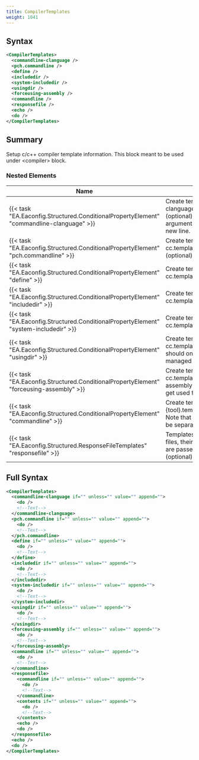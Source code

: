 ```yaml
---
title: CompilerTemplates
weight: 1041
---
```

## Syntax
```xml
<CompilerTemplates>
  <commandline-clanguage />
  <pch.commandline />
  <define />
  <includedir />
  <system-includedir />
  <usingdir />
  <forceusing-assembly />
  <commandline />
  <responsefile />
  <echo />
  <do />
</CompilerTemplates>
```
## Summary ##
Setup c/c++ compiler template information.  This block meant to be used under &lt;compiler&gt; block.


### Nested Elements
| Name | Description | Type | Required |
| ---- | ----------- | ---- | -------- |
| {{< task "EA.Eaconfig.Structured.ConditionalPropertyElement" "commandline-clanguage" >}}| Create template property cc-clanguage.template.commandline (optional).  Note that each argument should be separated by new line. | {{< task "EA.Eaconfig.Structured.ConditionalPropertyElement" >}} | False |
| {{< task "EA.Eaconfig.Structured.ConditionalPropertyElement" "pch.commandline" >}}| Create template property cc.template.pch.commandline (optional) | {{< task "EA.Eaconfig.Structured.ConditionalPropertyElement" >}} | False |
| {{< task "EA.Eaconfig.Structured.ConditionalPropertyElement" "define" >}}| Create template property cc.template.define | {{< task "EA.Eaconfig.Structured.ConditionalPropertyElement" >}} | True |
| {{< task "EA.Eaconfig.Structured.ConditionalPropertyElement" "includedir" >}}| Create template property cc.template.includedir | {{< task "EA.Eaconfig.Structured.ConditionalPropertyElement" >}} | True |
| {{< task "EA.Eaconfig.Structured.ConditionalPropertyElement" "system-includedir" >}}| Create template property cc.template.system-includedir | {{< task "EA.Eaconfig.Structured.ConditionalPropertyElement" >}} | True |
| {{< task "EA.Eaconfig.Structured.ConditionalPropertyElement" "usingdir" >}}| Create template property cc.template.usingdir (optional - should only get used for managed c++ build) | {{< task "EA.Eaconfig.Structured.ConditionalPropertyElement" >}} | False |
| {{< task "EA.Eaconfig.Structured.ConditionalPropertyElement" "forceusing-assembly" >}}| Create template property cc.template.forceusing-assembly (optional - should only get used for managed c++ build) | {{< task "EA.Eaconfig.Structured.ConditionalPropertyElement" >}} | False |
| {{< task "EA.Eaconfig.Structured.ConditionalPropertyElement" "commandline" >}}| Create template property {tool}.template.commandline.  Note that each argument should be separated by new line. | {{< task "EA.Eaconfig.Structured.ConditionalPropertyElement" >}} | True |
| {{< task "EA.Eaconfig.Structured.ResponseFileTemplates" "responsefile" >}}| Templates that control response files, their contents and how they are passed to the build tool (optional) | {{< task "EA.Eaconfig.Structured.ResponseFileTemplates" >}} | False |

## Full Syntax
```xml
<CompilerTemplates>
  <commandline-clanguage if="" unless="" value="" append="">
    <do />
    <!--Text-->
  </commandline-clanguage>
  <pch.commandline if="" unless="" value="" append="">
    <do />
    <!--Text-->
  </pch.commandline>
  <define if="" unless="" value="" append="">
    <do />
    <!--Text-->
  </define>
  <includedir if="" unless="" value="" append="">
    <do />
    <!--Text-->
  </includedir>
  <system-includedir if="" unless="" value="" append="">
    <do />
    <!--Text-->
  </system-includedir>
  <usingdir if="" unless="" value="" append="">
    <do />
    <!--Text-->
  </usingdir>
  <forceusing-assembly if="" unless="" value="" append="">
    <do />
    <!--Text-->
  </forceusing-assembly>
  <commandline if="" unless="" value="" append="">
    <do />
    <!--Text-->
  </commandline>
  <responsefile>
    <commandline if="" unless="" value="" append="">
      <do />
      <!--Text-->
    </commandline>
    <contents if="" unless="" value="" append="">
      <do />
      <!--Text-->
    </contents>
    <echo />
    <do />
  </responsefile>
  <echo />
  <do />
</CompilerTemplates>
```
